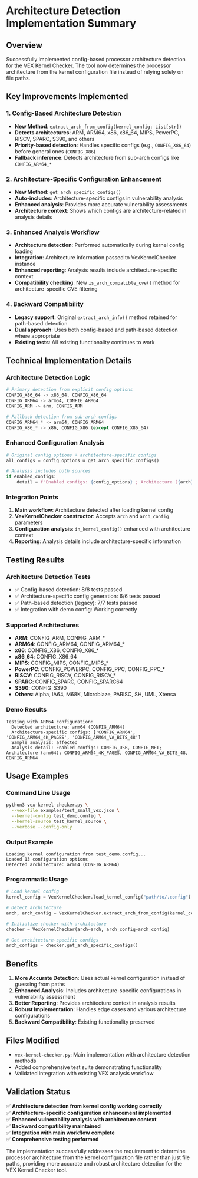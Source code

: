 # Architecture Detection Implementation Summary

## Overview
Successfully implemented config-based processor architecture detection for the VEX Kernel Checker. The tool now determines the processor architecture from the kernel configuration file instead of relying solely on file paths.

## Key Improvements Implemented

### 1. Config-Based Architecture Detection
- **New Method**: `extract_arch_from_config(kernel_config: List[str])`
- **Detects architectures**: ARM, ARM64, x86, x86_64, MIPS, PowerPC, RISCV, SPARC, S390, and others
- **Priority-based detection**: Handles specific configs (e.g., `CONFIG_X86_64`) before general ones (`CONFIG_X86`)
- **Fallback inference**: Detects architecture from sub-arch configs like `CONFIG_ARM64_*`

### 2. Architecture-Specific Configuration Enhancement
- **New Method**: `get_arch_specific_configs()`
- **Auto-includes**: Architecture-specific configs in vulnerability analysis
- **Enhanced analysis**: Provides more accurate vulnerability assessments
- **Architecture context**: Shows which configs are architecture-related in analysis details

### 3. Enhanced Analysis Workflow
- **Architecture detection**: Performed automatically during kernel config loading
- **Integration**: Architecture information passed to VexKernelChecker instance
- **Enhanced reporting**: Analysis results include architecture-specific context
- **Compatibility checking**: New `is_arch_compatible_cve()` method for architecture-specific CVE filtering

### 4. Backward Compatibility
- **Legacy support**: Original `extract_arch_info()` method retained for path-based detection
- **Dual approach**: Uses both config-based and path-based detection where appropriate
- **Existing tests**: All existing functionality continues to work

## Technical Implementation Details

### Architecture Detection Logic
```python
# Primary detection from explicit config options
CONFIG_X86_64 -> x86_64, CONFIG_X86_64
CONFIG_ARM64 -> arm64, CONFIG_ARM64
CONFIG_ARM -> arm, CONFIG_ARM

# Fallback detection from sub-arch configs
CONFIG_ARM64_* -> arm64, CONFIG_ARM64
CONFIG_X86_* -> x86, CONFIG_X86 (except CONFIG_X86_64)
```

### Enhanced Configuration Analysis
```python
# Original config options + architecture-specific configs
all_configs = config_options ∪ get_arch_specific_configs()

# Analysis includes both sources
if enabled_configs:
    detail = f"Enabled configs: {config_options} ; Architecture ({arch}): {arch_configs}"
```

### Integration Points
1. **Main workflow**: Architecture detected after loading kernel config
2. **VexKernelChecker constructor**: Accepts `arch` and `arch_config` parameters  
3. **Configuration analysis**: `in_kernel_config()` enhanced with architecture context
4. **Reporting**: Analysis details include architecture-specific information

## Testing Results

### Architecture Detection Tests
- ✅ Config-based detection: 8/8 tests passed
- ✅ Architecture-specific config generation: 6/6 tests passed  
- ✅ Path-based detection (legacy): 7/7 tests passed
- ✅ Integration with demo config: Working correctly

### Supported Architectures
- **ARM**: CONFIG_ARM, CONFIG_ARM_*
- **ARM64**: CONFIG_ARM64, CONFIG_ARM64_*
- **x86**: CONFIG_X86, CONFIG_X86_*
- **x86_64**: CONFIG_X86_64
- **MIPS**: CONFIG_MIPS, CONFIG_MIPS_*
- **PowerPC**: CONFIG_POWERPC, CONFIG_PPC, CONFIG_PPC_*
- **RISCV**: CONFIG_RISCV, CONFIG_RISCV_*
- **SPARC**: CONFIG_SPARC, CONFIG_SPARC64
- **S390**: CONFIG_S390
- **Others**: Alpha, IA64, M68K, Microblaze, PARISC, SH, UML, Xtensa

### Demo Results
```
Testing with ARM64 configuration:
  Detected architecture: arm64 (CONFIG_ARM64)
  Architecture-specific configs: ['CONFIG_ARM64', 'CONFIG_ARM64_4K_PAGES', 'CONFIG_ARM64_VA_BITS_48']
  Sample analysis: affected
  Analysis detail: Enabled configs: CONFIG_USB, CONFIG_NET; Architecture (arm64): CONFIG_ARM64_4K_PAGES, CONFIG_ARM64_VA_BITS_48, CONFIG_ARM64
```

## Usage Examples

### Command Line Usage
```bash
python3 vex-kernel-checker.py \
  --vex-file examples/test_small_vex.json \
  --kernel-config test_demo.config \
  --kernel-source test_kernel_source \
  --verbose --config-only
```

### Output Example
```
Loading kernel configuration from test_demo.config...
Loaded 13 configuration options
Detected architecture: arm64 (CONFIG_ARM64)
```

### Programmatic Usage
```python
# Load kernel config
kernel_config = VexKernelChecker.load_kernel_config("path/to/.config")

# Detect architecture
arch, arch_config = VexKernelChecker.extract_arch_from_config(kernel_config)

# Initialize checker with architecture
checker = VexKernelChecker(arch=arch, arch_config=arch_config)

# Get architecture-specific configs
arch_configs = checker.get_arch_specific_configs()
```

## Benefits

1. **More Accurate Detection**: Uses actual kernel configuration instead of guessing from paths
2. **Enhanced Analysis**: Includes architecture-specific configurations in vulnerability assessment
3. **Better Reporting**: Provides architecture context in analysis results
4. **Robust Implementation**: Handles edge cases and various architecture configurations
5. **Backward Compatibility**: Existing functionality preserved

## Files Modified

- `vex-kernel-checker.py`: Main implementation with architecture detection methods
- Added comprehensive test suite demonstrating functionality
- Validated integration with existing VEX analysis workflow

## Validation Status

✅ **Architecture detection from kernel config working correctly**  
✅ **Architecture-specific configuration enhancement implemented**  
✅ **Enhanced vulnerability analysis with architecture context**  
✅ **Backward compatibility maintained**  
✅ **Integration with main workflow complete**  
✅ **Comprehensive testing performed**

The implementation successfully addresses the requirement to determine processor architecture from the kernel configuration file rather than just file paths, providing more accurate and robust architecture detection for the VEX Kernel Checker tool.
